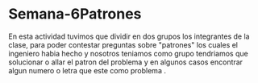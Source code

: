 # Semana-6Patrones
En esta actividad tuvimos que dividir en dos grupos los integrantes de la clase, para poder contestar preguntas sobre "patrones" los cuales el ingeniero habia hecho y nosotros teniamos como grupo tendriamos que solucionar o allar el patron del problema y en algunos casos encontrar algun numero o letra que este como problema .
